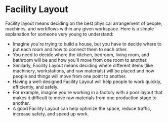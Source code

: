 # Facility Layout

Facility layout means deciding on the best physical arrangement of people, machines, and workflows within any given workspace. Here is a simple explanation for someone very young to understand: 

* Imagine you're trying to build a house, but you have to decide where to put each room and how to connect them to each other.
* You need to decide where the kitchen, bedroom, living room, and bathroom will be and how you'll move from one room to another.
* Similarly, Facility Layout means deciding where different items (like machinery, workstations, and raw materials) will be placed and how people and things will move from one point to another.
* Having a well-designed Facility Layout will help people to work quickly, efficiently, and safely.
* For example, imagine you're working in a factory with a poor layout that makes it difficult to move raw materials from one production stage to another. 
* A good Facility Layout can help optimize the space, reduce traffic, increase safety, and speed up work.
